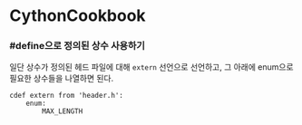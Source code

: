 # CythonCookbook

### \#define으로 정의된 상수 사용하기

일단 상수가 정의된 헤드 파일에 대해 `extern` 선언으로 선언하고, 그 아래에 enum으로 필요한 상수들을 나열하면 된다.

```cython
cdef extern from 'header.h':
    enum:
        MAX_LENGTH
```
